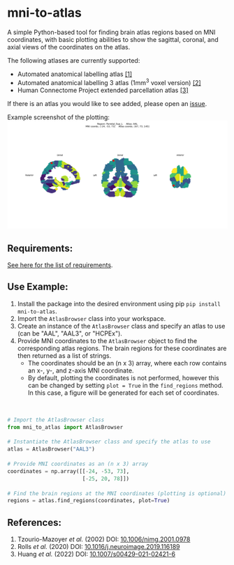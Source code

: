 # mni-to-atlas
A simple Python-based tool for finding brain atlas regions based on MNI coordinates, with basic plotting abilities to show the sagittal, coronal, and axial views of the coordinates on the atlas.

The following atlases are currently supported:
- Automated anatomical labelling atlas [[1]](#References)
- Automated anatomical labelling 3 atlas (1mm<sup>3</sup> voxel version) [[2]](#References)
- Human Connectome Project extended parcellation atlas [[3]](#References)

If there is an atlas you would like to see added, please open an [issue](https://github.com/tsbinns/mni_to_atlas/issues).

Example screenshot of the plotting:
![image](docs/_static/example_plot.png)

## Requirements:
[See here for the list of requirements](requirements.txt).

## Use Example:
1. Install the package into the desired environment using pip `pip install mni-to-atlas`.
2. Import the `AtlasBrowser` class into your workspace.
3. Create an instance of the `AtlasBrowser` class and specify an atlas to use (can be "AAL", "AAL3", or "HCPEx").
4. Provide MNI coordinates to the `AtlasBrowser` object to find the corresponding atlas regions. The brain regions for these coordinates are then returned as a list of strings.
   - The coordinates should be an (n x 3) array, where each row contains an x-, y-, and z-axis MNI coordinate. 
   - By default, plotting the coordinates is not performed, however this can be changed by setting `plot = True` in the `find_regions` method. In this case, a figure will be generated for each set of coordinates.

<br>

```python
# Import the AtlasBrowser class
from mni_to_atlas import AtlasBrowser

# Instantiate the AtlasBrowser class and specify the atlas to use
atlas = AtlasBrowser("AAL3")

# Provide MNI coordinates as an (n x 3) array
coordinates = np.array([[-24, -53, 73],
                        [-25, 20, 78]])

# Find the brain regions at the MNI coordinates (plotting is optional)
regions = atlas.find_regions(coordinates, plot=True)
```

## References:
1. Tzourio-Mazoyer *et al.* (2002) DOI: [10.1006/nimg.2001.0978](https://doi.org/10.1006/nimg.2001.0978)
2. Rolls *et al.* (2020) DOI: [10.1016/j.neuroimage.2019.116189](https://doi.org/10.1016/j.neuroimage.2019.116189)
3. Huang *et al.* (2022) DOI: [10.1007/s00429-021-02421-6](https://doi.org/10.1007/s00429-021-02421-6)
